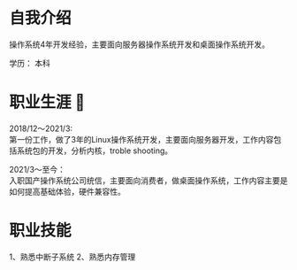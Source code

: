 
<!--
**Blueeyedlioncat/Blueeyedlioncat** is a ✨ _special_ ✨ repository because its `README.md` (this file) appears on your GitHub profile.

Here are some ideas to get you started:

- 🔭 I’m currently working on ...
- 🌱 I’m currently learning ...
- 👯 I’m looking to collaborate on ...
- 🤔 I’m looking for help with ...
- 💬 Ask me about ...
- 📫 How to reach me: ...
- 😄 Pronouns: ...
- ⚡ Fun fact: ...
-->
# 自我介绍
操作系统4年开发经验，主要面向服务器操作系统开发和桌面操作系统开发。  

学历： 本科

# 职业生涯 👋
2018/12～2021/3:   
第一份工作，做了3年的Linux操作系统开发，主要面向服务器开发，工作内容包括系统包的开发，分析内核，troble shooting。 

2021/3～至今：   
入职国产操作系统公司统信，主要面向消费者，做桌面操作系统，工作内容主要是如何提高基础体验，硬件兼容性。

# 职业技能
1、熟悉中断子系统
2、熟悉内存管理


